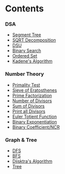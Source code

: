 # Contents
### DSA
- [Segment Tree](https://github.com/Perdente/Algorithms/blob/master/Contest_Materials(DSA).md#segment-tree "seg-sum & seg-min")
- [SQRT Decomposition](https://github.com/Perdente/Algorithms/blob/master/Contest_Materials(DSA).md#sqrt-decompositionmos-algorithm "MO's algorithm")
- [DSU](https://github.com/Perdente/Algorithms/blob/master/Contest_Materials(DSA).md#dsu)
- [Binary Search](https://github.com/Perdente/Algorithms/blob/master/Contest_Materials(DSA).md#binary-search "bs on ans")
- [Ordered Set](https://github.com/Perdente/Algorithms/blob/master/Contest_Materials(DSA).md#ordered-set-ologn)
- [Kadene's Algorithm](https://github.com/Perdente/Algorithms/blob/master/Contest_Materials(DSA).md#kadens-algorithm "maximum sub-array sum")

### Number Theory
- [Primality Test](https://github.com/Perdente/Algorithms/blob/master/Contest_Materials(number_theory).md#number-theory "check a number is prime or not")
- [Sieve of Eratosthenes](https://github.com/Perdente/Algorithms/blob/master/Contest_Materials(number_theory).md#sieve-of-eratosthenes-omx-loglog-mx "calculate primes until mx")
- [Prime Factorization](https://github.com/Perdente/Algorithms/blob/master/Contest_Materials(number_theory).md#prime-factorization-osqrtn "calculate prime factors in sqrt(n)")
- [Number of Divisors](https://github.com/Perdente/Algorithms/blob/master/Contest_Materials(number_theory).md#number-of-divisors " n=16 -> {1,2,4,8,16}->5 ")
- [Sum of Divisors](https://github.com/Perdente/Algorithms/blob/master/Contest_Materials(number_theory).md#sum-of-divisors "n=16 -> {1+2+4+8+16}->31")
- [Print all Divisors](https://github.com/Perdente/Algorithms/blob/master/Contest_Materials(number_theory).md#print-all-divisors-osqrtn "n=16 -> {1,2,4,8,16}")
- [Euler Totient Function](https://github.com/Perdente/Algorithms/blob/master/Contest_Materials(number_theory).md#euler-totient-functionphi-function-osqrtn "Counts the number of integers 1 to n which are coprime to n.")
- [Binary Exponentiation](https://github.com/Perdente/Algorithms/blob/master/Contest_Materials(number_theory).md#binary-exponentiation "calculate a^b with mod or without")
- [Binary Coefficient/NCR](https://github.com/Perdente/Algorithms/blob/master/Contest_Materials(number_theory).md#ncr "calculate nCr with mod or without")

### Graph & Tree

- [DFS](https://github.com/Perdente/Algorithms/blob/master/Contest_Materials(Graph%26Tree).md#dfs "Connected Components,Bipartite Coloring,Cycle Detection")
- [BFS](https://github.com/Perdente/Algorithms/blob/master/Contest_Materials(Graph%26Tree).md#bfs "normal_bfs,bfs on grid")
- [Dijsktra's Algorithm](https://github.com/Perdente/Algorithms/blob/master/Contest_Materials(Graph%26Tree).md#dijsktras-algorithm "shortest path")
- [Tree](https://github.com/Perdente/Algorithms/blob/master/Contest_Materials(Graph%26Tree).md#tree "Subordinate of nodes,Tree Diameter,LCA(binary lifting)")
